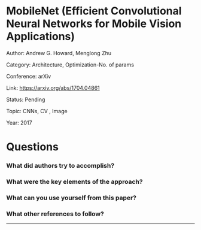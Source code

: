 # MobileNet (Efficient Convolutional Neural Networks for Mobile Vision Applications)
Author: Andrew G. Howard, Menglong Zhu

Category: Architecture, Optimization-No. of params

Conference: arXiv

Link: https://arxiv.org/abs/1704.04861

Status: Pending

Topic: CNNs, CV , Image 

Year: 2017

# Questions

### What did authors try to accomplish?

### What were the key elements of the approach?

### What can you use yourself from this paper?

### What other references to follow?

---